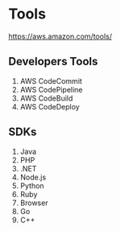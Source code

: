 # Tools
https://aws.amazon.com/tools/

## Developers Tools

1. AWS CodeCommit
2. AWS CodePipeline
3. AWS CodeBuild
4. AWS CodeDeploy

## SDKs

1. Java
2. PHP
3. .NET
4. Node.js
5. Python
6. Ruby
7. Browser
8. Go
9. C++
